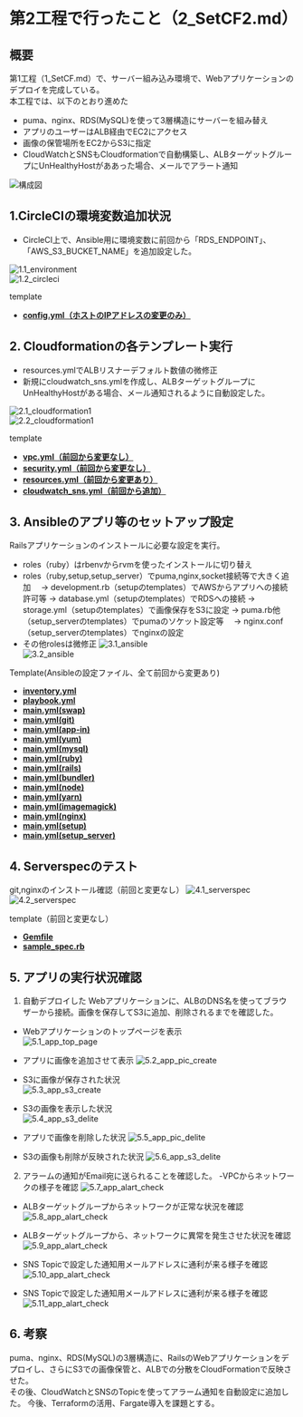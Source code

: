 # 第2工程で行ったこと（2_SetCF2.md）

## 概要
第1工程（1_SetCF.md）で、サーバー組み込み環境で、Webアプリケーションのデプロイを完成している。  
本工程では、以下のとおり進めた
- puma、nginx、RDS(MySQL)を使って3層構造にサーバーを組み替え
- アプリのユーザーはALB経由でEC2にアクセス
- 画像の保管場所をEC2からS3に指定
- CloudWatchとSNSもCloudformationで自動構築し、ALBターゲットグループにUnHealthyHostがああった場合、メールでアラート通知
  
![構成図](images2/構成図2.jpg)

## 1.CircleCIの環境変数追加状況
- CircleCI上で、Ansible用に環境変数に前回から「RDS_ENDPOINT」、「AWS_S3_BUCKET_NAME」を追加設定した。
  
![1.1_environment](images2/1.1_environment.png)   
![1.2_circleci](images2/1.2_circleci.png) 

template
- [**config.yml（ホストのIPアドレスの変更のみ）**](/template2/circleci/config.yml)  


## 2. Cloudformationの各テンプレート実行
- resources.ymlでALBリスナーデフォルト数値の微修正
- 新規にcloudwatch_sns.ymlを作成し、ALBターゲットグループにUnHealthyHostがある場合、メール通知されるように自動設定した。
  
![2.1_cloudformation1](images2/2.1_cloudformation.png)  
![2.2_cloudformation1](images2/2.2_cloudformation.png)

template
- [**vpc.yml（前回から変更なし）**](/template2/cloudformation/vpc.yml)  
- [**security.yml（前回から変更なし）**](/template2/cloudformation/security.yml) 
- [**resources.yml（前回から変更あり）**](/template2/cloudformation/resources.yml)  
- [**cloudwatch_sns.yml（前回から追加）**](/template2/cloudformation/cloudwatch_sns.yml)


## 3. Ansibleのアプリ等のセットアップ設定
Railsアプリケーションのインストールに必要な設定を実行。
- roles（ruby）はrbenvからrvmを使ったインストールに切り替え
- roles（ruby,setup,setup_server）でpuma,nginx,socket接続等で大きく追加
　→ development.rb（setupのtemplates）でAWSからアプリへの接続許可等
  → database.yml（setupのtemplates）でRDSへの接続
  → storage.yml（setupのtemplates）で画像保存をS3に設定
  → puma.rb他（setup_serverのtemplates）でpumaのソケット設定等
　→ nginx.conf（setup_serverのtemplates）でnginxの設定
- その他rolesは微修正
![3.1_ansible](images1/3.1_ansible.png)  
![3.2_ansible](images1/3.2_ansible.png) 


Template(Ansibleの設定ファイル、全て前回から変更あり)
 - [**inventory.yml**](/template2/ansible/inventory)  
 - [**playbook.yml**](/template2/ansible/playbook.yml)  
 - [**main.yml(swap)**](/template2/ansible/roles/swap/tasks/main.yml)  
 - [**main.yml(git)**](/template2/ansible/roles/git/tasks/main.yml)  
 - [**main.yml(app-in)**](/template2/ansible/roles/app-in/tasks/main.yml)  
 - [**main.yml(yum)**](/template2/ansible/roles/yum/tasks/main.yml) 
 - [**main.yml(mysql)**](/template2/ansible/roles/mysql/tasks/main.yml)
 - [**main.yml(ruby)**](/template2/ansible/roles/ruby/tasks/main.yml)
 - [**main.yml(rails)**](/template2/ansible/roles/rails/tasks/main.yml)
 - [**main.yml(bundler)**](/template2/ansible/roles/bundler/main.yml)
 - [**main.yml(node)**](/template2/ansible/roles/node/tasks/main.yml)
 - [**main.yml(yarn)**](/template2/ansible/roles/yarn/tasks/main.yml)
 - [**main.yml(imagemagick)**](/template2/ansible/roles/imagemagick/tasks/main.yml)
 - [**main.yml(nginx)**](/template2/ansible/roles/nginx/tasks/main.yml)
 - [**main.yml(setup)**](/template2/ansible/roles/setup/tasks/main.yml)
 - [**main.yml(setup_server)**](/template2/ansible/roles/setup_server/tasks/main.yml)

## 4. Serverspecのテスト
git,nginxのインストール確認（前回と変更なし）
![4.1_serverspec](images2/4.1_serverspec1.png)  
![4.2_serverspec](images2/4.2_serverspec2.png)

template（前回と変更なし）
 - [**Gemfile**](/template2/serverspec/Gemfile)  
 - [**sample_spec.rb**](/template2/serverspec/sample_spec.rb)

## 5. アプリの実行状況確認
1. 自動デプロイした Webアプリケーションに、ALBのDNS名を使ってブラウザーから接続。画像を保存してS3に追加、削除されるまでを確認した。  
- Webアプリケーションのトップページを表示    
![5.1_app_top_page](images1/5.1_app_top_page.png)  
  
- アプリに画像を追加させて表示
![5.2_app_pic_create](images2/5.2_app_pic_create.png)

- S3に画像が保存された状況  
![5.3_app_s3_create](images2/5.3_app_s3_create.png)

- S3の画像を表示した状況  
![5.4_app_s3_delite](images2/5.4_app_s3_pic_check.png)

- アプリで画像を削除した状況
![5.5_app_pic_delite](images2/5.5_app_pic_delete.png)
 
- S3の画像も削除が反映された状況
![5.6_app_s3_delite](images2/5.6_app_s3_delete.png)

2. アラームの通知がEmail宛に送られることを確認した。
-VPCからネットワークの様子を確認
![5.7_app_alart_check](images2/5.7_app_alart_check.png)

- ALBターゲットグループからネットワークが正常な状況を確認
![5.8_app_alart_check](images2/5.8_app_alart_check.png)

- ALBターゲットグループから、ネットワークに異常を発生させた状況を確認
![5.9_app_alart_check](images2/5.9_app_alart_check.png)

- SNS Topicで設定した通知用メールアドレスに通利が来る様子を確認
![5.10_app_alart_check](images2/5.10_app_alart_check.png)

- SNS Topicで設定した通知用メールアドレスに通利が来る様子を確認
![5.11_app_alart_check](images2/5.11_app_alart_check.png)


## 6. 考察
puma、nginx、RDS(MySQL)の3層構造に、RailsのWebアプリケーションをデプロイし、さらにS3での画像保管と、ALBでの分散をCloudFormationで反映させた。  
その後、CloudWatchとSNSのTopicを使ってアラーム通知を自動設定に追加した。
今後、Terraformの活用、Fargate導入を課題とする。
